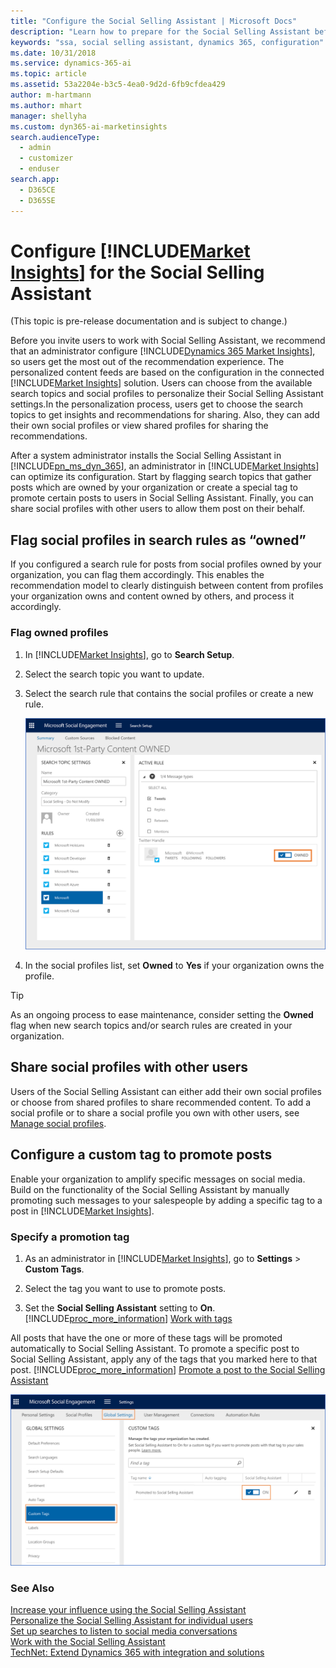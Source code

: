 ```yaml
---
title: "Configure the Social Selling Assistant | Microsoft Docs"
description: "Learn how to prepare for the Social Selling Assistant before sharing it with your users."
keywords: "ssa, social selling assistant, dynamics 365, configuration"
ms.date: 10/31/2018
ms.service: dynamics-365-ai
ms.topic: article
ms.assetid: 53a2204e-b3c5-4ea0-9d2d-6fb9cfdea429
author: m-hartmann
ms.author: mhart
manager: shellyha
ms.custom: dyn365-ai-marketinsights
search.audienceType: 
  - admin
  - customizer
  - enduser
search.app: 
  - D365CE
  - D365SE
---
```


# Configure [!INCLUDE[Market Insights](../includes/pn-market-insights-short.md)] for the Social Selling Assistant

(This topic is pre-release documentation and is subject to change.)

Before you invite users to work with Social Selling Assistant, we recommend that an administrator configure [!INCLUDE[Dynamics 365 Market Insights](../includes/pn-market-insights-long.md)], so users get the most out of the recommendation experience.  The personalized content feeds are based on the configuration in the connected [!INCLUDE[Market Insights](../includes/pn-market-insights-short.md)] solution. Users can choose from the available search topics and social profiles to personalize their Social Selling Assistant settings.In the personalization process, users get to choose the search topics to get insights and recommendations for sharing. Also, they can add their own social profiles or view shared profiles for sharing the recommendations.  
  
After a system administrator installs the Social Selling Assistant in [!INCLUDE[pn_ms_dyn_365](../includes/pn-ms-dyn-365.md)], an administrator in [!INCLUDE[Market Insights](../includes/pn-market-insights-short.md)] can optimize its configuration. Start by flagging search topics that gather posts which are owned by your organization or create a special tag to promote certain posts to users in Social Selling Assistant. Finally, you can share social profiles with other users to allow them post on their behalf.  
  
  
## Flag social profiles in search rules as “owned”

If you configured a search rule for posts from social profiles owned by your organization, you can flag them accordingly. This enables the recommendation model to clearly distinguish between content from profiles your organization owns and content owned by others, and process it accordingly.

### Flag owned profiles

1. In [!INCLUDE[Market Insights](../includes/pn-market-insights-short.md)], go to **Search Setup**.

2. Select the search topic you want to update.

3. Select the search rule that contains the social profiles or create a new rule.

   ![screenshot of the summary page in the search setup area](media/owned-social-profile-social-selling-assistant.png "Screenshot of the Summary page in the Search Setup area")

4. In the social profiles list, set **Owned** to **Yes** if your organization owns the profile.

> [!TIP]
> As an ongoing process to ease maintenance, consider setting the **Owned** flag  when new search topics and/or search rules are created in your organization.

## Share social profiles with other users

Users of the Social Selling Assistant can either add their own social profiles or choose from shared profiles to share recommended content. To add a social profile or to share a social profile you own with other users, see [Manage social profiles](manage-social-profiles.md).


## Configure a custom tag to promote posts

Enable your organization to amplify specific messages on social media. Build on the functionality of the Social Selling Assistant by manually promoting such messages to your salespeople by adding a specific tag to a post in [!INCLUDE[Market Insights](../includes/pn-market-insights-short.md)].

### Specify a promotion tag

1. As an  administrator in [!INCLUDE[Market Insights](../includes/pn-market-insights-short.md)], go to **Settings** > **Custom Tags**.

2. Select the tag you want to use to promote posts.

3. Set the **Social Selling Assistant** setting to **On**. [!INCLUDE[proc_more_information](../includes/proc-more-information.md)] [Work with tags](tags.md)

All posts that have the one or more of these tags will be promoted automatically to Social Selling Assistant. To promote a specific post to Social Selling Assistant, apply any of the tags that you marked here to that post. [!INCLUDE[proc_more_information](../includes/proc-more-information.md)] [Promote a post to the Social Selling Assistant](work-with-social-selling-assistant.md#promote-a-post-to-the-social-selling-assistant)

![screenshot of the custom tags page in the global settings area. promoted to social selling assistant is turned on](media/promote-tags-setting-social-selling-assistant.png "Screenshot of the Custom Tags page in the Global Settings area. Promoted to Social Selling Assistant is turned on")

### See Also

[Increase your influence using the Social Selling Assistant](social-selling-assistant-overview.md)   
[Personalize the Social Selling Assistant for individual users](personalize-social-selling-assistant.md)   
[Set up searches to listen to social media conversations](set-up-searches.md)   
[Work with the Social Selling Assistant](work-with-social-selling-assistant.md)   
[TechNet: Extend Dynamics 365 with integration and solutions](https://technet.microsoft.com/library/dn832126.aspx)
